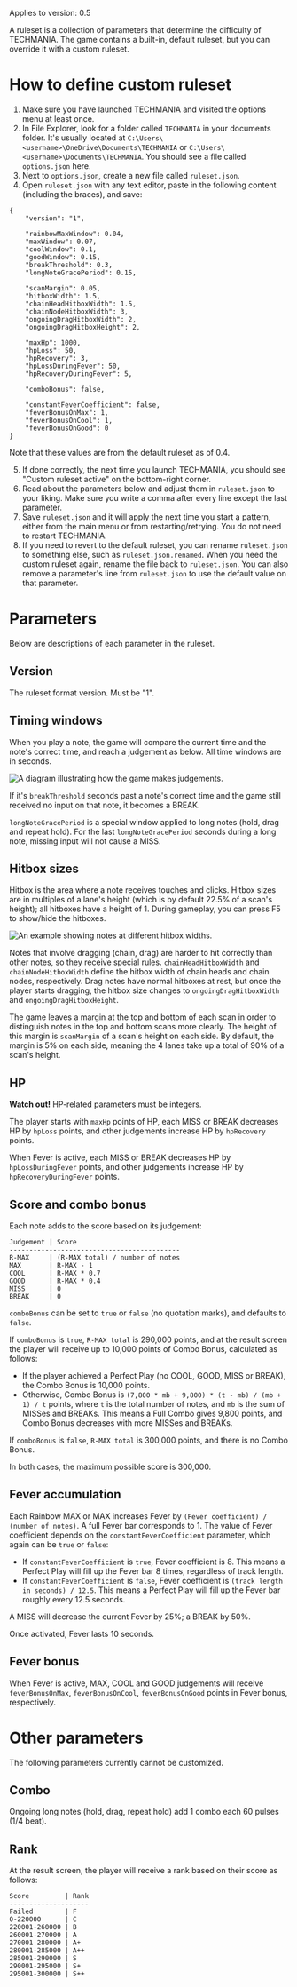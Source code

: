 Applies to version: 0.5

A ruleset is a collection of parameters that determine the difficulty of TECHMANIA. The game contains a built-in, default ruleset, but you can override it with a custom ruleset.

# How to define custom ruleset

1. Make sure you have launched TECHMANIA and visited the options menu at least once.
2. In File Explorer, look for a folder called `TECHMANIA` in your documents folder. It's usually located at `C:\Users\<username>\OneDrive\Documents\TECHMANIA` or `C:\Users\<username>\Documents\TECHMANIA`. You should see a file called `options.json` here.
3. Next to `options.json`, create a new file called `ruleset.json`.
4. Open `ruleset.json` with any text editor, paste in the following content (including the braces), and save:

```
{
    "version": "1",

    "rainbowMaxWindow": 0.04,
    "maxWindow": 0.07,
    "coolWindow": 0.1,
    "goodWindow": 0.15,
    "breakThreshold": 0.3,
    "longNoteGracePeriod": 0.15,

    "scanMargin": 0.05,
    "hitboxWidth": 1.5,
    "chainHeadHitboxWidth": 1.5,
    "chainNodeHitboxWidth": 3,
    "ongoingDragHitboxWidth": 2,
    "ongoingDragHitboxHeight": 2,

    "maxHp": 1000,
    "hpLoss": 50,
    "hpRecovery": 3,
    "hpLossDuringFever": 50,
    "hpRecoveryDuringFever": 5,

    "comboBonus": false,

    "constantFeverCoefficient": false,
    "feverBonusOnMax": 1,
    "feverBonusOnCool": 1,
    "feverBonusOnGood": 0
}
```

Note that these values are from the default ruleset as of 0.4.

5. If done correctly, the next time you launch TECHMANIA, you should see "Custom ruleset active" on the bottom-right corner.
6. Read about the parameters below and adjust them in `ruleset.json` to your liking. Make sure you write a comma after every line except the last parameter.
7. Save `ruleset.json` and it will apply the next time you start a pattern, either from the main menu or from restarting/retrying. You do not need to restart TECHMANIA.
8. If you need to revert to the default ruleset, you can rename `ruleset.json` to something else, such as `ruleset.json.renamed`. When you need the custom ruleset again, rename the file back to `ruleset.json`. You can also remove a parameter's line from `ruleset.json` to use the default value on that parameter.

# Parameters

Below are descriptions of each parameter in the ruleset.

## Version

The ruleset format version. Must be "1".

## Timing windows

When you play a note, the game will compare the current time and the note's correct time, and reach a judgement as below. All time windows are in seconds.

![A diagram illustrating how the game makes judgements.](https://imgur.com/8Skl6pB.png)

If it's `breakThreshold` seconds past a note's correct time and the game still received no input on that note, it becomes a BREAK.

`longNoteGracePeriod` is a special window applied to long notes (hold, drag and repeat hold). For the last `longNoteGracePeriod` seconds during a long note, missing input will not cause a MISS.

## Hitbox sizes

Hitbox is the area where a note receives touches and clicks. Hitbox sizes are in multiples of a lane's height (which is by default 22.5% of a scan's height); all hitboxes have a height of 1. During gameplay, you can press F5 to show/hide the hitboxes.

![An example showing notes at different hitbox widths.](https://imgur.com/04e8IG6.png)

Notes that involve dragging (chain, drag) are harder to hit correctly than other notes, so they receive special rules. `chainHeadHitboxWidth` and `chainNodeHitboxWidth` define the hitbox width of chain heads and chain nodes, respectively. Drag notes have normal hitboxes at rest, but once the player starts dragging, the hitbox size changes to `ongoingDragHitboxWidth` and `ongoingDragHitboxHeight`.

The game leaves a margin at the top and bottom of each scan in order to distinguish notes in the top and bottom scans more clearly. The height of this margin is `scanMargin` of a scan's height on each side. By default, the margin is 5% on each side, meaning the 4 lanes take up a total of 90% of a scan's height.

## HP

**Watch out!** HP-related parameters must be integers.

The player starts with `maxHp` points of HP, each MISS or BREAK decreases HP by `hpLoss` points, and other judgements increase HP by `hpRecovery` points.

When Fever is active, each MISS or BREAK decreases HP by `hpLossDuringFever` points, and other judgements increase HP by `hpRecoveryDuringFever` points.

## Score and combo bonus

Each note adds to the score based on its judgement:

```
Judgement | Score
-------------------------------------------
R-MAX     | (R-MAX total) / number of notes
MAX       | R-MAX - 1
COOL      | R-MAX * 0.7
GOOD      | R-MAX * 0.4
MISS      | 0
BREAK     | 0
```

`comboBonus` can be set to `true` or `false` (no quotation marks), and defaults to `false`.

If `comboBonus` is `true`, `R-MAX total` is 290,000 points, and at the result screen the player will receive up to 10,000 points of Combo Bonus, calculated as follows:

* If the player achieved a Perfect Play (no COOL, GOOD, MISS or BREAK), the Combo Bonus is 10,000 points.
* Otherwise, Combo Bonus is `(7,800 * mb + 9,800) * (t - mb) / (mb + 1) / t` points, where `t` is the total number of notes, and `mb` is the sum of MISSes and BREAKs. This means a Full Combo gives 9,800 points, and Combo Bonus decreases with more MISSes and BREAKs.

If `comboBonus` is `false`, `R-MAX total` is 300,000 points, and there is no Combo Bonus.

In both cases, the maximum possible score is 300,000.

## Fever accumulation

Each Rainbow MAX or MAX increases Fever by `(Fever coefficient) / (number of notes)`. A full Fever bar corresponds to 1. The value of Fever coefficient depends on the `constantFeverCoefficient` parameter, which again can be `true` or `false`:

* If `constantFeverCoefficient` is `true`, Fever coefficient is 8. This means a Perfect Play will fill up the Fever bar 8 times, regardless of track length.
* If `constantFeverCoefficient` is `false`, Fever coefficient is `(track length in seconds) / 12.5`. This means a Perfect Play will fill up the Fever bar roughly every 12.5 seconds.

A MISS will decrease the current Fever by 25%; a BREAK by 50%.

Once activated, Fever lasts 10 seconds.

## Fever bonus

When Fever is active, MAX, COOL and GOOD judgements will receive `feverBonusOnMax`, `feverBonusOnCool`, `feverBonusOnGood` points in Fever bonus, respectively.

# Other parameters

The following parameters currently cannot be customized.

## Combo

Ongoing long notes (hold, drag, repeat hold) add 1 combo each 60 pulses (1/4 beat).

## Rank

At the result screen, the player will receive a rank based on their score as follows:
```
Score         | Rank
--------------------
Failed        | F
0-220000      | C
220001-260000 | B
260001-270000 | A
270001-280000 | A+
280001-285000 | A++
285001-290000 | S
290001-295000 | S+
295001-300000 | S++
```
